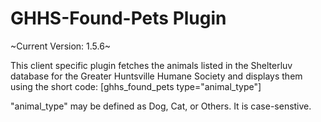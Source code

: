 # GHHS-Found-Pets Plugin

~Current Version: 1.5.6~


 This client specific plugin fetches the animals listed in the Shelterluv database for the Greater Huntsville Humane Society and displays them using the short code:
  [ghhs_found_pets type="animal_type"]

  "animal_type" may be defined as Dog, Cat, or Others. It is case-senstive.
